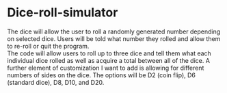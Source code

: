 # Dice-roll-simulator
The dice will allow the user to roll a randomly generated number depending on selected dice. Users will be told what number they rolled and allow them to re-roll or quit the program.  
The code will allow users to roll up to three dice and tell them what each individual dice rolled as well as acquire a total between all of the dice.
A further element of customization I want to add is allowing for different numbers of sides on the dice. The options will be D2 (coin flip), D6 (standard dice), D8, D10, and D20.
